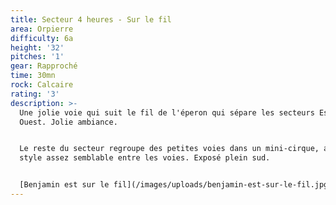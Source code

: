 ```yaml
---
title: Secteur 4 heures - Sur le fil
area: Orpierre
difficulty: 6a
height: '32'
pitches: '1'
gear: Rapproché
time: 30mn
rock: Calcaire
rating: '3'
description: >-
  Une jolie voie qui suit le fil de l'éperon qui sépare les secteurs Est et
  Ouest. Jolie ambiance. 


  Le reste du secteur regroupe des petites voies dans un mini-cirque, avec un
  style assez semblable entre les voies. Exposé plein sud. 


  [Benjamin est sur le fil](/images/uploads/benjamin-est-sur-le-fil.jpg)
---
```


